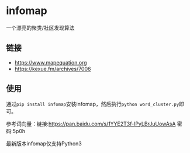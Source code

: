 # infomap
一个漂亮的聚类/社区发现算法

## 链接
- https://www.mapequation.org
- https://kexue.fm/archives/7006

## 使用
通过`pip install infomap`安装infomap，然后执行`python word_cluster.py`即可。

参考词向量：链接:https://pan.baidu.com/s/1YYE2T3f-lPyLBrJuUowAsA 密码:5p0h

最新版本infomap仅支持Python3
